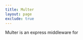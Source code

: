 ```yaml
---
title: Multer
layout: page
exclude: true
---
```


Multer is an express middleware for 
<!--stackedit_data:
eyJoaXN0b3J5IjpbLTIwNjM1NDEzN119
-->